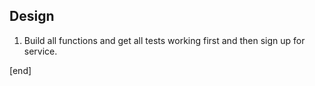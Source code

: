 ## Design

 1. Build all functions and get all tests working first and then sign up for service.

[end]